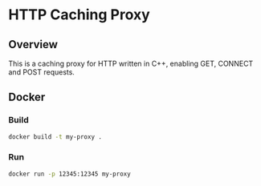 # HTTP Caching Proxy 
## Overview
This is a caching proxy for HTTP written in C++, enabling GET, CONNECT and POST requests. 


## Docker
### Build
```bash
docker build -t my-proxy .
```
### Run
```bash
docker run -p 12345:12345 my-proxy
```

